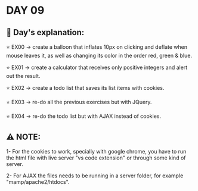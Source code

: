 # DAY 09

## :diamond_shape_with_a_dot_inside: **Day's explanation:**

⭐️ EX00 -> create a balloon that inflates 10px on clicking and deflate when mouse leaves it, as well as changing its color in the order
red, green & blue.

⭐️ EX01 -> create a calculator that receives only positive integers and alert out the result.

⭐️ EX02 -> create a todo list that saves its list items with cookies.

⭐️ EX03 -> re-do all the previous exercises but with JQuery.

⭐️ EX04 -> re-do the todo list but with AJAX instead of cookies.

## :warning: **NOTE:**

1- For the cookies to work, specially with google chrome, you have to run the html file with live server "vs code extension" or through some kind of server.

2- For AJAX the files needs to be running in a server folder, for example "mamp/apache2/htdocs".
